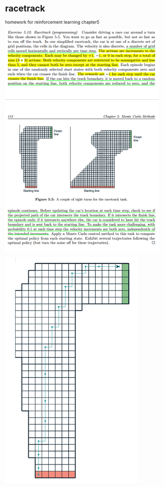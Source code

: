 # racetrack
homework for reinforcement learning chapter5

![racetrack task](https://github.com/Mhttx2016/racetrack/blob/master/racetrack_task.png)

![racetrack on-policy learning result](https://github.com/Mhttx2016/racetrack/blob/master/racetrack_result/off_policy_result.png)
